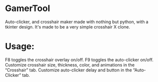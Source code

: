 # GamerTool
Auto-clicker, and crosshair maker made with nothing but python, with a tkinter design. It's made to be a very simple crosshair X clone. 

# Usage:
F8 toggles the crosshair overlay on/off.
F9 toggles the auto-clicker on/off.
Customize crosshair size, thickness, color, and animations in the “Crosshair” tab.
Customize auto-clicker delay and button in the “Auto-Clicker” tab.


